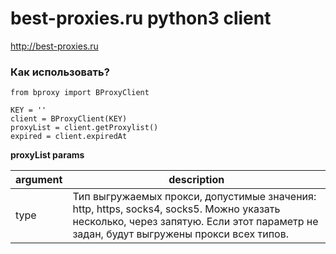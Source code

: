 # best-proxies.ru python3 client
http://best-proxies.ru
### Как использовать?

    from bproxy import BProxyClient
    
    KEY = ''
    client = BProxyClient(KEY)
    proxyList = client.getProxylist()
    expired = client.expiredAt
    

**proxyList params**

|  argument  | description   |
| ------------ | ------------ |
|  type |  Тип выгружаемых прокси, допустимые значения: http, https, socks4, socks5. Можно указать несколько, через запятую. Если этот параметр не задан, будут выгружены прокси всех типов.  |

